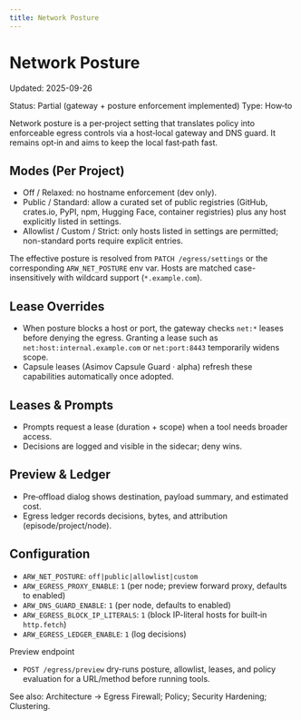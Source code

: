 ```yaml
---
title: Network Posture
---
```


# Network Posture

Updated: 2025-09-26

Status: Partial (gateway + posture enforcement implemented)
Type: How‑to

Network posture is a per‑project setting that translates policy into enforceable egress controls via a host‑local gateway and DNS guard. It remains opt‑in and aims to keep the local fast‑path fast.

## Modes (Per Project)
- Off / Relaxed: no hostname enforcement (dev only).
- Public / Standard: allow a curated set of public registries (GitHub, crates.io, PyPI, npm, Hugging Face, container registries) plus any host explicitly listed in settings.
- Allowlist / Custom / Strict: only hosts listed in settings are permitted; non-standard ports require explicit entries.

The effective posture is resolved from `PATCH /egress/settings` or the corresponding `ARW_NET_POSTURE` env var. Hosts are matched case-insensitively with wildcard support (`*.example.com`).

## Lease Overrides
- When posture blocks a host or port, the gateway checks `net:*` leases before denying the egress. Granting a lease such as `net:host:internal.example.com` or `net:port:8443` temporarily widens scope.
- Capsule leases (Asimov Capsule Guard · alpha) refresh these capabilities automatically once adopted.

## Leases & Prompts
- Prompts request a lease (duration + scope) when a tool needs broader access.
- Decisions are logged and visible in the sidecar; deny wins.

## Preview & Ledger
- Pre‑offload dialog shows destination, payload summary, and estimated cost.
- Egress ledger records decisions, bytes, and attribution (episode/project/node).

## Configuration
- `ARW_NET_POSTURE`: `off|public|allowlist|custom`
- `ARW_EGRESS_PROXY_ENABLE`: `1` (per node; preview forward proxy, defaults to enabled)
- `ARW_DNS_GUARD_ENABLE`: `1` (per node, defaults to enabled)
- `ARW_EGRESS_BLOCK_IP_LITERALS`: `1` (block IP-literal hosts for built‑in `http.fetch`)
- `ARW_EGRESS_LEDGER_ENABLE`: `1` (log decisions)

Preview endpoint
- `POST /egress/preview` dry-runs posture, allowlist, leases, and policy evaluation for a URL/method before running tools.

See also: Architecture → Egress Firewall; Policy; Security Hardening; Clustering.
